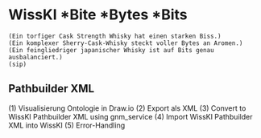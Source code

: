 <!--

author: Gudrun Schwenk und Canan Hastik  
email:    
version:  v1
language: DE

icon:     https://raw.githubusercontent.com/chastik/Beratung_Dateityp_Bild/refs/heads/main/SODa-Logo_full.svg
link:     https://raw.githubusercontent.com/chastik/Beratung/refs/heads/main/soda.css

comment:  WissKi SODA OERs

-->

# WissKI *Bite *Bytes *Bits
	(Ein torfiger Cask Strength Whisky hat einen starken Biss.)
	(Ein komplexer Sherry-Cask-Whisky steckt voller Bytes an Aromen.)
	(Ein feingliedriger japanischer Whisky ist auf Bits genau ausbalanciert.)
    (sip)


## Pathbuilder XML

(1) Visualisierung Ontologie in Draw.io
(2) Export als XML
(3) Convert to WissKI Pathbuilder XML using gnm_service
(4) Import WissKI Pathbuilder XML into WissKI
(5) Error-Handling